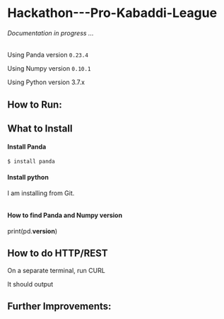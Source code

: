 # Hackathon---Pro-Kabaddi-League

###### Documentation in progress ...

Using Panda version `0.23.4`

Using Numpy version `0.10.1`

Using Python version 3.7.x

## How to Run:


## What to Install

#### Install Panda

`$ install panda`

#### Install python

I am installing from Git.

```

```


#### How to find Panda and Numpy version
print(pd.__version__)



## How to do HTTP/REST


On a separate terminal, run CURL


It should output



## Further Improvements:
